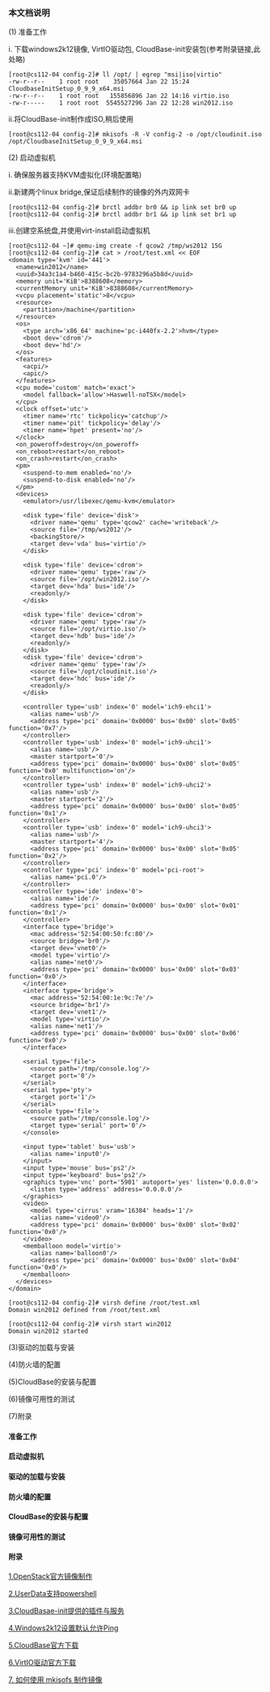 ### 本文档说明 ###

(1) 准备工作

i. 下载windows2k12镜像, VirtIO驱动包, CloudBase-init安装包(参考附录链接,此处略)
```
[root@cs112-04 config-2]# ll /opt/ | egrep "msi|iso|virtio"
-rw-r--r--    1 root root    35057664 Jan 22 15:24 CloudbaseInitSetup_0_9_9_x64.msi
-rw-r--r--    1 root root   155856896 Jan 22 14:16 virtio.iso
-rw-r-----    1 root root  5545527296 Jan 22 12:28 win2012.iso
```

ii.将CloudBase-init制作成ISO,稍后使用
```
[root@cs112-04 config-2]# mkisofs -R -V config-2 -o /opt/cloudinit.iso /opt/CloudbaseInitSetup_0_9_9_x64.msi
```

(2) 启动虚拟机

i. 确保服务器支持KVM虚拟化(环境配置略)

ii.新建两个linux bridge,保证后续制作的镜像的外内双网卡
```
[root@cs112-04 config-2]# brctl addbr br0 && ip link set br0 up
[root@cs112-04 config-2]# brctl addbr br1 && ip link set br1 up
```

iii.创建空系统盘,并使用virt-install启动虚拟机
```
[root@cs112-04 ~]# qemu-img create -f qcow2 /tmp/ws2012 15G
[root@cs112-04 config-2]# cat > /root/test.xml << EOF
<domain type='kvm' id='441'>
  <name>win2012</name>
  <uuid>34a3c1a4-b460-415c-bc2b-9783296a5b8d</uuid>
  <memory unit='KiB'>8388608</memory>
  <currentMemory unit='KiB'>8388608</currentMemory>
  <vcpu placement='static'>8</vcpu>
  <resource>
    <partition>/machine</partition>
  </resource>
  <os>
    <type arch='x86_64' machine='pc-i440fx-2.2'>hvm</type>
    <boot dev='cdrom'/>
    <boot dev='hd'/>
  </os>
  <features>
    <acpi/>
    <apic/>
  </features>
  <cpu mode='custom' match='exact'>
    <model fallback='allow'>Haswell-noTSX</model>
  </cpu>
  <clock offset='utc'>
    <timer name='rtc' tickpolicy='catchup'/>
    <timer name='pit' tickpolicy='delay'/>
    <timer name='hpet' present='no'/>
  </clock>
  <on_poweroff>destroy</on_poweroff>
  <on_reboot>restart</on_reboot>
  <on_crash>restart</on_crash>
  <pm>
    <suspend-to-mem enabled='no'/>
    <suspend-to-disk enabled='no'/>
  </pm>
  <devices>
    <emulator>/usr/libexec/qemu-kvm</emulator>
    
    <disk type='file' device='disk'>
      <driver name='qemu' type='qcow2' cache='writeback'/>
      <source file='/tmp/ws2012'/>
      <backingStore/>
      <target dev='vda' bus='virtio'/>
    </disk>
    
    <disk type='file' device='cdrom'>
      <driver name='qemu' type='raw'/>
      <source file='/opt/win2012.iso'/>
      <target dev='hda' bus='ide'/>
      <readonly/>
    </disk>
    
    <disk type='file' device='cdrom'>
      <driver name='qemu' type='raw'/>
      <source file='/opt/virtio.iso'/>
      <target dev='hdb' bus='ide'/>
      <readonly/>
    </disk>
    <disk type='file' device='cdrom'>
      <driver name='qemu' type='raw'/>
      <source file='/opt/cloudinit.iso'/>
      <target dev='hdc' bus='ide'/>
      <readonly/>
    </disk>
    
    <controller type='usb' index='0' model='ich9-ehci1'>
      <alias name='usb'/>
      <address type='pci' domain='0x0000' bus='0x00' slot='0x05' function='0x7'/>
    </controller>
    <controller type='usb' index='0' model='ich9-uhci1'>
      <alias name='usb'/>
      <master startport='0'/>
      <address type='pci' domain='0x0000' bus='0x00' slot='0x05' function='0x0' multifunction='on'/>
    </controller>
    <controller type='usb' index='0' model='ich9-uhci2'>
      <alias name='usb'/>
      <master startport='2'/>
      <address type='pci' domain='0x0000' bus='0x00' slot='0x05' function='0x1'/>
    </controller>
    <controller type='usb' index='0' model='ich9-uhci3'>
      <alias name='usb'/>
      <master startport='4'/>
      <address type='pci' domain='0x0000' bus='0x00' slot='0x05' function='0x2'/>
    </controller>
    <controller type='pci' index='0' model='pci-root'>
      <alias name='pci.0'/>
    </controller>
    <controller type='ide' index='0'>
      <alias name='ide'/>
      <address type='pci' domain='0x0000' bus='0x00' slot='0x01' function='0x1'/>
    </controller>
    <interface type='bridge'>
      <mac address='52:54:00:50:fc:80'/>
      <source bridge='br0'/>
      <target dev='vnet0'/>
      <model type='virtio'/>
      <alias name='net0'/>
      <address type='pci' domain='0x0000' bus='0x00' slot='0x03' function='0x0'/>
    </interface>
    <interface type='bridge'>
      <mac address='52:54:00:1e:9c:7e'/>
      <source bridge='br1'/>
      <target dev='vnet1'/>
      <model type='virtio'/>
      <alias name='net1'/>
      <address type='pci' domain='0x0000' bus='0x00' slot='0x06' function='0x0'/>
    </interface>

    <serial type='file'>
      <source path='/tmp/console.log'/>
      <target port='0'/>
    </serial>
    <serial type='pty'>
      <target port='1'/>
    </serial>
    <console type='file'>
      <source path='/tmp/console.log'/>
      <target type='serial' port='0'/>
    </console>

    <input type='tablet' bus='usb'>
      <alias name='input0'/>
    </input>
    <input type='mouse' bus='ps2'/>
    <input type='keyboard' bus='ps2'/>
    <graphics type='vnc' port='5901' autoport='yes' listen='0.0.0.0'>
      <listen type='address' address='0.0.0.0'/>
    </graphics>
    <video>
      <model type='cirrus' vram='16384' heads='1'/>
      <alias name='video0'/>
      <address type='pci' domain='0x0000' bus='0x00' slot='0x02' function='0x0'/>
    </video>
    <memballoon model='virtio'>
      <alias name='balloon0'/>
      <address type='pci' domain='0x0000' bus='0x00' slot='0x04' function='0x0'/>
    </memballoon>
  </devices>
</domain>

[root@cs112-04 config-2]# virsh define /root/test.xml 
Domain win2012 defined from /root/test.xml

[root@cs112-04 config-2]# virsh start win2012
Domain win2012 started

```

(3)驱动的加载与安装

(4)防火墙的配置

(5)CloudBase的安装与配置

(6)镜像可用性的测试

(7)附录

#### 准备工作 ####
#### 启动虚拟机 ####
#### 驱动的加载与安装 ####
#### 防火墙的配置 ####
#### CloudBase的安装与配置 ####
#### 镜像可用性的测试 ####

#### 附录 ####

[1.OpenStack官方镜像制作](http://docs.openstack.org/image-guide/windows-image.html)

[2.UserData支持powershell](https://github.com/openstack/cloudbase-init/blob/master/doc/source/userdata.rst)

[3.CloudBasae-init提供的插件与服务](https://github.com/openstack/cloudbase-init/blob/master/doc/source/plugins.rst)

[4.Windows2k12设置默认允许Ping](http://ms.n.blog.163.com/blog/static/18595352014112384724884/)

[5.CloudBase官方下载](http://www.cloudbase.it/downloads/CloudbaseInitSetup_Stable_x64.msi)

[6.VirtIO驱动官方下载](https://fedoraproject.org/wiki/Windows_Virtio_Drivers#Direct_download)

[7. 如何使用 mkisofs 制作镜像](https://github.com/guojy8993/blogs/blob/master/linux%E4%B8%8B%E7%9A%84ISO%E7%94%9F%E6%88%90%E5%B7%A5%E5%85%B7%E4%B8%8E%E4%BD%BF%E7%94%A8.md)
